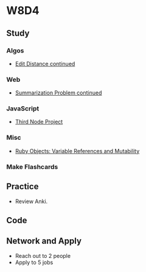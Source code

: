 # W8D4

## Study

### Algos

* [Edit Distance continued](https://www.geeksforgeeks.org/dynamic-programming-set-5-edit-distance/)

### Web

* [Summarization Problem continued](https://www.hiredintech.com/classrooms/system-design/lesson/101)

### JavaScript

* [Third Node Project](https://github.com/Pklong/blog-party-usa)

### Misc

* [Ruby Objects: Variable References and Mutability](https://launchschool.com/blog/references-and-mutability-in-ruby)

### Make Flashcards

## Practice

* Review Anki.

## Code

## Network and Apply

* Reach out to 2 people
* Apply to 5 jobs
